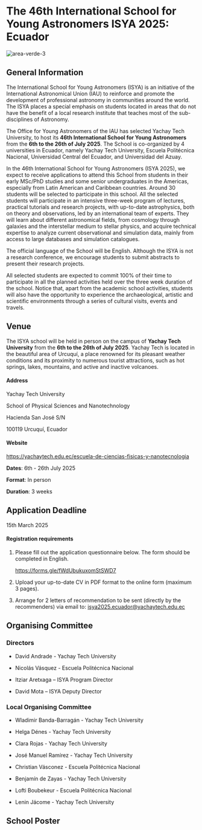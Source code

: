 # The 46th International School for Young Astronomers ISYA 2025: Ecuador

![area-verde-3](https://github.com/user-attachments/assets/6aacef96-594f-49c1-ad5a-dbcf7099ec8f)

## General Information

The International School for Young Astronomers (ISYA) is an initiative of the International Astronomical Union (IAU) to reinforce and promote the development of professional astronomy in communities around the world. The ISYA places a special emphasis on students located in areas that do not have the benefit of a local research institute that teaches most of the sub-disciplines of Astronomy.

The Office for Young Astronomers of the IAU has selected Yachay Tech University, to host its **46th International School for Young Astronomers** from the **6th to the 26th of July 2025**. The School is co-organized by 4 universities in Ecuador, namely Yachay Tech University, Escuela Politécnica Nacional, Universidad Central del Ecuador, and Universidad del Azuay.

In the 46th International School for Young Astronomers (ISYA 2025), we expect to receive applications to attend this School from students in their early MSc/PhD studies and some senior undergraduates in the Americas, especially from Latin American and Caribbean countries. Around 30 students will be selected to participate in this school. All the selected students will participate in an intensive three-week program of lectures, practical tutorials and research projects, with up-to-date astrophysics, both on theory and observations, led by an international team of experts. They will learn about different astronomical fields, from cosmology through galaxies and the interstellar medium to stellar physics, and acquire technical expertise to analyze current observational and simulation data, mainly from access to large databases and simulation catalogues.

The official language of the School will be English. Although the ISYA is not a research conference, we encourage students to submit abstracts to present their research projects.

All selected students are expected to commit 100% of their time to participate in all the planned activities held over the three week duration of the school. Notice that, apart from the academic school activities, students will also have the opportunity to experience the archaeological, artistic and scientific environments through a series of cultural visits, events and travels.

## Venue
The ISYA school will be held in person on the campus of **Yachay Tech University** from the **6th to the 26th of July 2025**. Yachay Tech is located in the beautiful area of Urcuquí, a place renowned for its pleasant weather conditions and its proximity to numerous tourist attractions, such as hot springs, lakes, mountains, and active and inactive volcanoes.

#### Address
Yachay Tech University

School of Physical Sciences and Nanotechnology

Hacienda San José S/N

100119 Urcuquí, Ecuador

#### Website
https://yachaytech.edu.ec/escuela-de-ciencias-fisicas-y-nanotecnologia

**Dates**: 6th - 26th July 2025

**Format**: In person

**Duration**: 3 weeks


## Application Deadline

15th March 2025

#### Registration requirements

1. Please fill out the application questionnaire below. The form should be completed in English.

   https://forms.gle/fWdUbukuxomStSWD7

3. Upload your up-to-date CV in PDF format to the online form (maximum 3 pages).
  
4. Arrange for 2 letters of recommendation to be sent (directly by the recommenders) via email to: isya2025.ecuador@yachaytech.edu.ec

## Organising Committee
 
### Directors

* David Andrade - Yachay Tech University

* Nicolás Vásquez - Escuela Politécnica Nacional

* Itziar Aretxaga – ISYA Program Director

* David Mota – ISYA Deputy Director

### Local Organising Committee

* Wladimir Banda-Barragán - Yachay Tech University

* Helga Dénes - Yachay Tech University
  
* Clara Rojas - Yachay Tech University

* José Manuel Ramírez - Yachay Tech University
  
* Christian Vásconez - Escuela Politécnica Nacional
 
* Benjamín de Zayas - Yachay Tech University
  
* Lofti Boubekeur - Escuela Politécnica Nacional
 
* Lenin Jácome - Yachay Tech University


## School Poster



```{tableofcontents}
```
